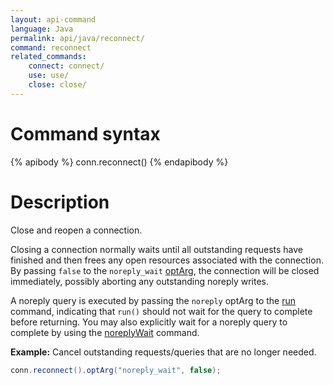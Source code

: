 ```yaml
---
layout: api-command
language: Java
permalink: api/java/reconnect/
command: reconnect
related_commands:
    connect: connect/
    use: use/
    close: close/
---
```


# Command syntax #

{% apibody %}
conn.reconnect()
{% endapibody %}

# Description #

Close and reopen a connection.

Closing a connection normally waits until all outstanding requests have finished and then frees any open resources associated with the connection. By passing `false` to the `noreply_wait` [optArg](/api/java/optarg/), the connection will be closed immediately, possibly aborting any outstanding noreply writes.

A noreply query is executed by passing the `noreply` optArg to the [run](/api/java/run/) command, indicating that `run()` should not wait for the query to complete before returning. You may also explicitly wait for a noreply query to complete by using the [noreplyWait](/api/java/noreply_wait) command.

__Example:__ Cancel outstanding requests/queries that are no longer needed.

```java
conn.reconnect().optArg("noreply_wait", false);
```
